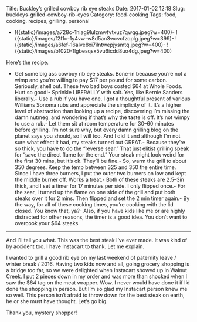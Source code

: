 Title: Buckley’s grilled cowboy rib eye steaks
Date: 2017-01-02 12:18
Slug: buckleys-grilled-cowboy-rib-eyes
Category: food-cooking
Tags: food, cooking, recipes, grilling, personal

- !({static}/images/a728c-1hiag9lulzmwfvtxuz7qwqg.jpeg?w=400)- !({static}/images/f2f1c-1y4vw-w8d5an3wcvcfzoplg.jpeg?w=399)- !({static}/images/a6fef-16alve8xi7ilntwepjysmtq.jpeg?w=400)- !({static}/images/b1020-1lgbesqsx5vu6icdd8uo4dg.jpeg?w=400)

Here’s the recipe.

- Get some big ass cowboy rib eye steaks. Bone-in because you’re not a wimp and you’re willing to pay $17 per pound for some carbon. Seriously, shell out. These two bad boys costed $64 at Whole Foods. Hurt so good!- Sprinkle LIBERALLY with salt. Yes, like Bernie Sanders liberally.- Use a rub if you have one. I got a thoughtful present of various Williams Sonoma rubs and appreciate the simplicity of it. It’s a higher level of abstraction than looking up a recipe, discovering I’m missing the damn nutmeg, and wondering if that’s why the taste is off. It’s not wimpy to use a rub.- Let them sit at room temperature for 30–60 minutes before grilling. I’m not sure why, but every damn grilling blog on the planet says you should, so I will too. And I did it and although I’m not sure what effect it had, my steaks turned out GREAT.- Because they’re so thick, you have to do the “reverse sear.” That just elitist grilling speak for “save the direct flame for the end.” Your steak might look weird for the first 30 mins, but it’s ok. They’ll be fine.- So, warm the grill to about 350 degrees. Keep the temp between 325 and 350 the entire time. Since I have three burners, I put the outer two burners on low and kept the middle burner off. Works a treat.- Both of these steaks are 2.5–3in thick, and I set a timer for 17 minutes per side. I only flipped once.- For the sear, I turned up the flame on one side of the grill and put both steaks over it for 2 mins. Then flipped and set the 2 min timer again.- By the way, for all of these cooking times, you’re cooking with the lid closed. You know that, ya?- Also, if you have kids like me or are highly distracted for other reasons, the timer is a good idea. You don’t want to overcook your $64 steaks.

---

And I’ll tell you what. This was the best steak I’ve ever made. It was kind of by accident too. I have Instacart to thank. Let me explain.

I wanted to grill a good rib eye on my last weekend of paternity leave / winter break / 2016. Having two kids now and all, going grocery shopping is a bridge too far, so we were delighted when Instacart showed up in Walnut Creek. I put 2 pieces down in my order and was more than shocked when I saw the $64 tag on the meat wrapper. Wow. I never would have done it if I’d done the shopping in person. But I’m so glad my Instacart person knew me so well. This person isn’t afraid to throw down for the best steak on earth, he or she must have thought. Let’s go big.

Thank you, mystery shopper!